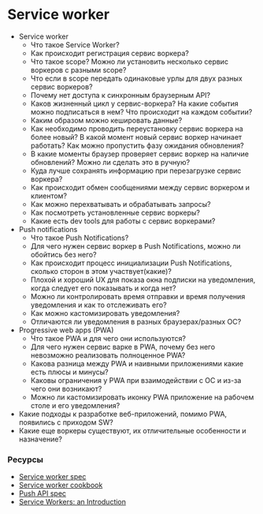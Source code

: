 # Service worker

* Service worker
  * Что такое Service Worker?
  * Как происходит регистрация сервис воркера?
  * Что такое scope? Можно ли установить несколько сервис воркеров с разными scope?
  * Что если в scope передать одинаковые урлы для двух разных сервис воркеров?
  * Почему нет доступа к синхронным браузерным API?
  * Каков жизненный цикл у сервис-воркера? На какие события можно подписаться в нем? Что происходит на каждом событии?
  * Каким образом можно кешировать данные?
  * Как необходимо проводить переустановку сервис воркера на более новый? В какой момент новый сервис воркер начинает работать? Как можно пропустить фазу ожидания обновления?
  * В какие моменты браузер проверяет сервис воркер на наличие обновлений? Можно ли сделать это в ручную?
  * Куда лучше сохранять информацию при перезагрузке сервис воркера?
  * Как происходит обмен сообщениями между сервис воркером и клиентом?
  * Как можно перехватывать и обрабатывать запросы?
  * Как посмотреть установленные сервис воркеры?
  * Какие есть dev tools для работы с сервис воркерами?
* Push notifications
  * Что такое Push Notifications?
  * Для чего нужен сервис воркер в Push Notifications, можно ли обойтись без него?
  * Как происходит процесс инициализации Push Notifications, сколько сторон в этом участвует(какие)?
  * Плохой и хороший UX для показа окна подписки на уведомления, когда следует его показывать и когда нет?
  * Можно ли контролировать время отправки и время получения уведомления и как то отслеживать его?
  * Как можно кастомизировать уведомления?
  * Отличаются ли уведомления в разных браузерах/разных ОС?
* Progressive web apps (PWA)
  * Что такое PWA и для чего они используются?
  * Для чего нужен сервис варке в PWA, почему без него невозможно реализовать полноценное PWA?
  * Какова разница между PWA и наивными приложениями какие есть плюсы и минусы?
  * Каковы ограничения у PWA при взаимодействии с ОС и из-за чего они возникают?
  * Можно ли кастомизировать иконку PWA приложение на рабочем столе и его уведомления?
* Какие подходы к разработке веб-приложений, помимо PWA, появились с приходом SW?
* Какие еще воркеры существуют, их отличительные особенности и назначение?

### Ресурсы
* [Service worker spec](https://w3c.github.io/ServiceWorker/)
* [Service worker cookbook](https://serviceworke.rs/)
* [Push API spec](https://w3c.github.io/push-api/)
* [Service Workers: an Introduction](https://developers.google.com/web/fundamentals/primers/service-workers//)
